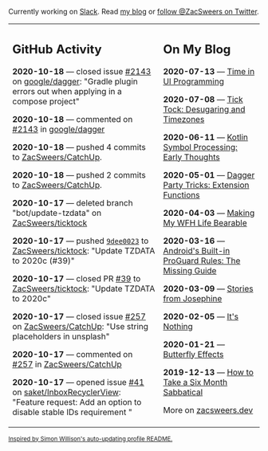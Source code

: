 Currently working on [Slack](https://slack.com/). Read [my blog](https://zacsweers.dev/) or [follow @ZacSweers on Twitter](https://twitter.com/ZacSweers).

<table><tr><td valign="top" width="60%">

## GitHub Activity
<!-- githubActivity starts -->
**2020-10-18** — closed issue [#2143](https://api.github.com/repos/google/dagger/issues/2143) on [google/dagger](https://api.github.com/repos/google/dagger): "Gradle plugin errors out when applying in a compose project"

**2020-10-18** — commented on [#2143](https://github.com/google/dagger/issues/2143#issuecomment-711425753) in [google/dagger](https://api.github.com/repos/google/dagger)

**2020-10-18** — pushed 4 commits to [ZacSweers/CatchUp](https://api.github.com/repos/ZacSweers/CatchUp).

**2020-10-18** — pushed 2 commits to [ZacSweers/CatchUp](https://api.github.com/repos/ZacSweers/CatchUp).

**2020-10-17** — deleted branch "bot/update-tzdata" on [ZacSweers/ticktock](https://api.github.com/repos/ZacSweers/ticktock)

**2020-10-17** — pushed [`9dee0023`](https://github.com/ZacSweers/ticktock/commit/9dee0023cc97fb8b43232d345f0e87e716e2c6b4) to [ZacSweers/ticktock](https://api.github.com/repos/ZacSweers/ticktock): "Update TZDATA to 2020c (#39)"

**2020-10-17** — closed PR [#39](https://api.github.com/repos/ZacSweers/ticktock/pulls/39) to [ZacSweers/ticktock](https://api.github.com/repos/ZacSweers/ticktock): "Update TZDATA to 2020c"

**2020-10-17** — closed issue [#257](https://api.github.com/repos/ZacSweers/CatchUp/issues/257) on [ZacSweers/CatchUp](https://api.github.com/repos/ZacSweers/CatchUp): "Use string placeholders in unsplash"

**2020-10-17** — commented on [#257](https://github.com/ZacSweers/CatchUp/issues/257#issuecomment-711097200) in [ZacSweers/CatchUp](https://api.github.com/repos/ZacSweers/CatchUp)

**2020-10-17** — opened issue [#41](https://api.github.com/repos/saket/InboxRecyclerView/issues/41) on [saket/InboxRecyclerView](https://api.github.com/repos/saket/InboxRecyclerView): "Feature request: Add an option to disable stable IDs requirement "
<!-- githubActivity ends -->
</td><td valign="top" width="40%">

## On My Blog
<!-- blog starts -->
**2020-07-13** — [Time in UI Programming](https://www.zacsweers.dev/time-in-ui/)

**2020-07-08** — [Tick Tock: Desugaring and Timezones](https://www.zacsweers.dev/ticktock-desugaring-timezones/)

**2020-06-11** — [Kotlin Symbol Processing: Early Thoughts](https://www.zacsweers.dev/kotlin-symbol-processor-early-thoughts/)

**2020-05-01** — [Dagger Party Tricks: Extension Functions](https://www.zacsweers.dev/dagger-party-tricks-extension-functions/)

**2020-04-03** — [Making My WFH Life Bearable](https://www.zacsweers.dev/making-wfh-life-bearable/)

**2020-03-16** — [Android's Built-in ProGuard Rules: The Missing Guide](https://www.zacsweers.dev/android-proguard-rules/)

**2020-03-09** — [Stories from Josephine](https://www.zacsweers.dev/stories-from-josephine/)

**2020-02-05** — [It's Nothing](https://www.zacsweers.dev/its-nothing/)

**2020-01-21** — [Butterfly Effects](https://www.zacsweers.dev/butterfly-effects/)

**2019-12-13** — [How to Take a Six Month Sabbatical](https://www.zacsweers.dev/how-to-take-a-six-month-sabbatical/)
<!-- blog ends -->
More on [zacsweers.dev](https://zacsweers.dev/)
</td></tr></table>

<sub><a href="https://simonwillison.net/2020/Jul/10/self-updating-profile-readme/">Inspired by Simon Willison's auto-updating profile README.</a></sub>
